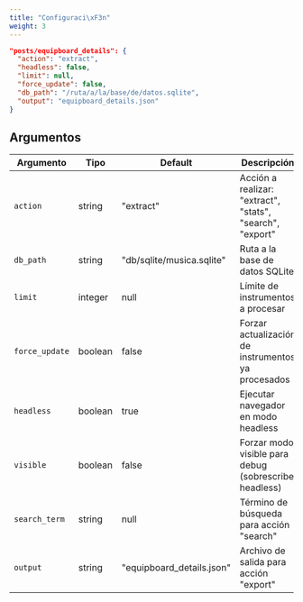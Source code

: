 ```yaml
---
title: "Configuraci\xF3n"
weight: 3
---
```


```json
"posts/equipboard_details": {
  "action": "extract",
  "headless": false,
  "limit": null,
  "force_update": false,
  "db_path": "/ruta/a/la/base/de/datos.sqlite",
  "output": "equipboard_details.json"
}
```
## Argumentos

|Argumento|Tipo|Default|Descripción|
|---|---|---|---|
|`action`|string|"extract"|Acción a realizar: "extract", "stats", "search", "export"|
|`db_path`|string|"db/sqlite/musica.sqlite"|Ruta a la base de datos SQLite|
|`limit`|integer|null|Límite de instrumentos a procesar|
|`force_update`|boolean|false|Forzar actualización de instrumentos ya procesados|
|`headless`|boolean|true|Ejecutar navegador en modo headless|
|`visible`|boolean|false|Forzar modo visible para debug (sobrescribe headless)|
|`search_term`|string|null|Término de búsqueda para acción "search"|
|`output`|string|"equipboard_details.json"|Archivo de salida para acción "export"|